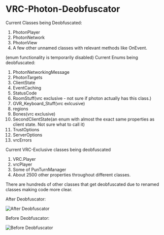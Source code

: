 # VRC-Photon-Deobfuscator

Current Classes being Deobfuscated:
1. PhotonPlayer
2. PhotonNetwork
3. PhotonView
4. A few other unnamed classes with relevant methods like OnEvent.
  
(enum functionality is temporarily disabled)
Current Enums being deobfuscated:
1.  PhotonNetworkingMessage
2. PhotonTargets
3.  ClientState
4.  EventCaching
5.  StatusCode
6.  RoomStuff(vrc exclusive - not sure if photon actually has this class.)
7.  GVR_Keyboard_Stuff(vrc exlcusive)
8.  regions
9.  Bones(vrc exclusive)
10.  SecondClientState(an enum with almost the exact same properties as client state. Not sure what to call it)
11.  TrustOptions
12.  ServerOptions
13.  vrcErrors
  
 Current VRC-Exclusive classes being deobfuscated
1. VRC.Player
2. vrcPlayer
3. Some of PunTurnManager
4.  About 2500 other properties throughout different classes.


There are hundreds of other classes that get deobfuscated due to renamed classes making code more clear.


After Deobfuscator:

![After Deobfuscator](https://cdn.discordapp.com/attachments/356125271767908354/510174996677787658/unknown.png "After Deobfuscator")



Before Deobfuscator:

![Before Deobfuscator](https://cdn.discordapp.com/attachments/501091178641621012/509914352816488448/unknown.png "Before Deobfuscator")


